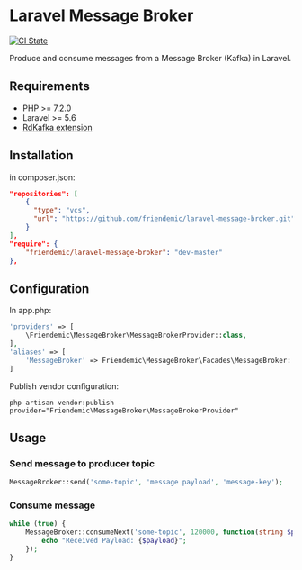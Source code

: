 # Laravel Message Broker

[![CI State](https://github.com/friendemic/laravel-message-broker/workflows/CI%20Test/badge.svg)](https://github.com/friendemic/laravel-message-broker/actions?query=workflow%3A"CI+Test")

Produce and consume messages from a Message Broker (Kafka) in Laravel.

## Requirements

* PHP >= 7.2.0
* Laravel >= 5.6
* [RdKafka extension](https://arnaud.le-blanc.net/php-rdkafka-doc/phpdoc/book.rdkafka.html)

## Installation

in composer.json:

```json
"repositories": [
    {
      "type": "vcs",
      "url": "https://github.com/friendemic/laravel-message-broker.git"
    }
],
"require": {
    "friendemic/laravel-message-broker": "dev-master"
},
```

## Configuration

In app.php:

```php
'providers' => [
    \Friendemic\MessageBroker\MessageBrokerProvider::class,
],
'aliases' => [
    'MessageBroker' => Friendemic\MessageBroker\Facades\MessageBroker::class,
]
```

Publish vendor configuration:

```$
php artisan vendor:publish --provider="Friendemic\MessageBroker\MessageBrokerProvider"
```

## Usage

### Send message to producer topic
```php
MessageBroker::send('some-topic', 'message payload', 'message-key');
```

### Consume message 
```php
while (true) {
    MessageBroker::consumeNext('some-topic', 120000, function(string $payload) {
        echo "Received Payload: {$payload}";
    });
}
```
